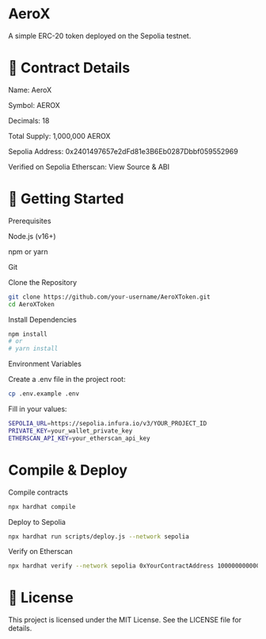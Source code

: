 # AeroX

A simple ERC-20 token deployed on the Sepolia testnet.

# 🔗 Contract Details

Name: AeroX

Symbol: AEROX

Decimals: 18

Total Supply: 1,000,000 AEROX

Sepolia Address: 0x2401497657e2dFd81e3B6Eb0287Dbbf059552969

Verified on Sepolia Etherscan: View Source & ABI

# 🚀 Getting Started

Prerequisites

Node.js (v16+)

npm or yarn

Git

Clone the Repository
```bash
git clone https://github.com/your-username/AeroXToken.git
cd AeroXToken
```
Install Dependencies
```bash
npm install
# or
# yarn install
```
Environment Variables

Create a .env file in the project root:
```bash
cp .env.example .env
```
Fill in your values:
```bash
SEPOLIA_URL=https://sepolia.infura.io/v3/YOUR_PROJECT_ID
PRIVATE_KEY=your_wallet_private_key
ETHERSCAN_API_KEY=your_etherscan_api_key
```
# Compile & Deploy

Compile contracts
```bash
npx hardhat compile
```
Deploy to Sepolia
```bash
npx hardhat run scripts/deploy.js --network sepolia
```
Verify on Etherscan
```bash
npx hardhat verify --network sepolia 0xYourContractAddress 1000000000000000000000000
```
# 📄 License

This project is licensed under the MIT License. See the LICENSE file for details.


